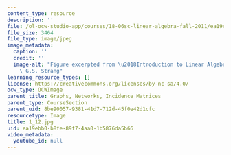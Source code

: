 ```yaml
---
content_type: resource
description: ''
file: /ol-ocw-studio-app/courses/18-06sc-linear-algebra-fall-2011/ea19ebb0b8fe89f74aa01b5876da5b66_1_12.jpg
file_size: 3464
file_type: image/jpeg
image_metadata:
  caption: ''
  credit: ''
  image-alt: "Figure excerpted from \u2018Introduction to Linear Algebra\u2019 by\
    \ G.S. Strang"
learning_resource_types: []
license: https://creativecommons.org/licenses/by-nc-sa/4.0/
ocw_type: OCWImage
parent_title: Graphs, Networks, Incidence Matrices
parent_type: CourseSection
parent_uid: 8be90057-9381-41d7-712d-45f0e42d1cfc
resourcetype: Image
title: 1_12.jpg
uid: ea19ebb0-b8fe-89f7-4aa0-1b5876da5b66
video_metadata:
  youtube_id: null
---
```

